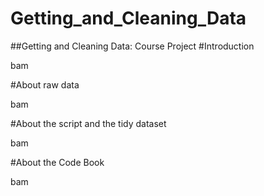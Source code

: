 Getting_and_Cleaning_Data
=========================
##Getting and Cleaning Data: Course Project
#Introduction

bam

#About raw data

bam

#About the script and the tidy dataset

bam

#About the Code Book

bam
